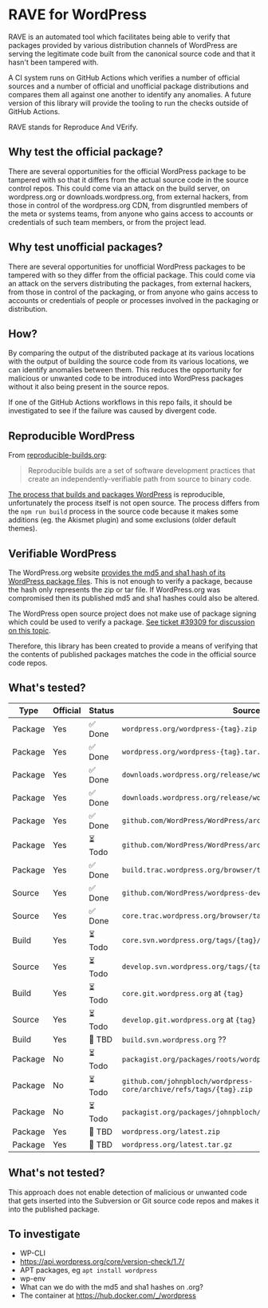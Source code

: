 # RAVE for WordPress

RAVE is an automated tool which facilitates being able to verify that packages provided by various distribution channels of WordPress are serving the legitimate code built from the canonical source code and that it hasn't been tampered with.

A CI system runs on GitHub Actions which verifies a number of official sources and a number of official and unofficial package distributions and compares them all against one another to identify any anomalies. A future version of this library will provide the tooling to run the checks outside of GitHub Actions.

RAVE stands for Reproduce And VErify.

## Why test the official package?

There are several opportunities for the official WordPress package to be tampered with so that it differs from the actual source code in the source control repos. This could come via an attack on the build server, on wordpress.org or downloads.wordpress.org, from external hackers, from those in control of the wordpress.org CDN, from disgruntled members of the meta or systems teams, from anyone who gains access to accounts or credentials of such team members, or from the project lead.

## Why test unofficial packages?

There are several opportunities for unofficial WordPress packages to be tampered with so they differ from the official package. This could come via an attack on the servers distributing the packages, from external hackers, from those in control of the packaging, or from anyone who gains access to accounts or credentials of people or processes involved in the packaging or distribution.

## How?

By comparing the output of the distributed package at its various locations with the output of building the source code from its various locations, we can identify anomalies between them. This reduces the opportunity for malicious or unwanted code to be introduced into WordPress packages without it also being present in the source repos.

If one of the GitHub Actions workflows in this repo fails, it should be investigated to see if the failure was caused by divergent code.

## Reproducible WordPress

From [reproducible-builds.org](https://reproducible-builds.org/):

> Reproducible builds are a set of software development practices that create an independently-verifiable path from source to binary code.

[The process that builds and packages WordPress](https://build.trac.wordpress.org/timeline) is reproducible, unfortunately the process itself is not open source. The process differs from the `npm run build` process in the source code because it makes some additions (eg. the Akismet plugin) and some exclusions (older default themes).

## Verifiable WordPress

The WordPress.org website [provides the md5 and sha1 hash of its WordPress package files](https://wordpress.org/download/releases/). This is not enough to verify a package, because the hash only represents the zip or tar file. If WordPress.org was compromised then its published md5 and sha1 hashes could also be altered.

The WordPress open source project does not make use of package signing which could be used to verify a package. [See ticket #39309 for discussion on this topic](https://core.trac.wordpress.org/ticket/39309).

Therefore, this library has been created to provide a means of verifying that the contents of published packages matches the code in the official source code repos.

## What's tested?

Type      | Official | Status | Source
--------- | -------- | ------ | ------
Package   | Yes      | ✅ Done   | `wordpress.org/wordpress-{tag}.zip`
Package   | Yes      | ✅ Done   | `wordpress.org/wordpress-{tag}.tar.gz`
Package   | Yes      | ✅ Done   | `downloads.wordpress.org/release/wordpress-{tag}.zip`
Package   | Yes      | ✅ Done   | `downloads.wordpress.org/release/wordpress-{tag}.tar.gz`
Package   | Yes      | ✅ Done   | `github.com/WordPress/WordPress/archive/refs/tags/{tag}.zip`
Package   | Yes      | ⏳ Todo   | `github.com/WordPress/WordPress/archive/refs/tags/{tag}.tar.gz`
Package   | Yes      | ✅ Done   | `build.trac.wordpress.org/browser/tags/{tag}/src?format=zip`
Source    | Yes      | ✅ Done   | `github.com/WordPress/wordpress-develop/tree/{tag}/src`
Source    | Yes      | ✅ Done   | `core.trac.wordpress.org/browser/tags/{tag}/src?format=zip`
Build     | Yes      | ⏳ Todo   | `core.svn.wordpress.org/tags/{tag}/`
Source    | Yes      | ⏳ Todo   | `develop.svn.wordpress.org/tags/{tag}/src/`
Build     | Yes      | ⏳ Todo   | `core.git.wordpress.org` at `{tag}`
Source    | Yes      | ⏳ Todo   | `develop.git.wordpress.org` at `{tag}`
Build     | Yes      | 🤨 TBD    | `build.svn.wordpress.org` ??
Package   | No       | ⏳ Todo   | `packagist.org/packages/roots/wordpress-full` at `{tag}`
Package   | No       | ⏳ Todo   | `github.com/johnpbloch/wordpress-core/archive/refs/tags/{tag}.zip`
Package   | No       | ⏳ Todo   | `packagist.org/packages/johnpbloch/wordpress` at `{tag}`
Package   | Yes      | 🤨 TBD    | `wordpress.org/latest.zip`
Package   | Yes      | 🤨 TBD    | `wordpress.org/latest.tar.gz`

## What's not tested?

This approach does not enable detection of malicious or unwanted code that gets inserted into the Subversion or Git source code repos and makes it into the published package.

## To investigate

* WP-CLI
* https://api.wordpress.org/core/version-check/1.7/
* APT packages, eg `apt install wordpress`
* wp-env
* What can we do with the md5 and sha1 hashes on .org?
* The container at https://hub.docker.com/_/wordpress
